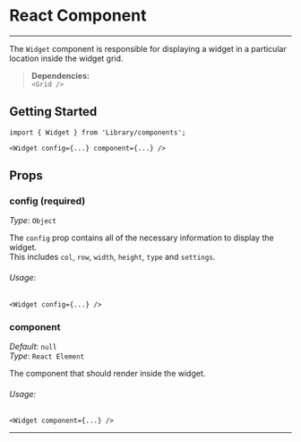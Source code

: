 # React Component
---

The `Widget` component is responsible for displaying a widget in a particular location inside the widget grid.

> **Dependencies:**  
`<Grid />`

## Getting Started

```
import { Widget } from 'Library/components';

<Widget config={...} component={...} />
```

## Props

### config (required)

_Type_: `Object`<br>

The `config` prop contains all of the necessary information to display the widget.  
This includes `col`, `row`, `width`, `height`, `type` and `settings`.

###### Usage:

```
<Widget config={...} />
```

### component

_Default_: `null`<br>
_Type_: `React Element`<br>

The component that should render inside the widget.

###### Usage:

```
<Widget component={...} />
```
---
